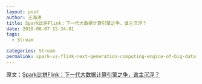 ```yaml
---
layout: post
author: 王海涛
title: Spark比拼Flink：下一代大数据计算引擎之争，谁主沉浮？
date: 2018-08-07 15:34:01
tags:
  - Stream

categories: Stream
permalink: spark-vs-flink-next-generation-computing-engine-of-big-data
---
```




































原文：[Spark比拼Flink：下一代大数据计算引擎之争，谁主沉浮？](https://mp.weixin.qq.com/s?__biz=MzU1NDA4NjU2MA==&mid=2247491678&idx=1&sn=bc361dbb736d98dae3a281a04b8f36d1&chksm=fbea5991cc9dd08750e5ba6da78f460cdbd1d8087eda6e165e4923dd79dfd16499963395e352&mpshare=1&scene=1&srcid=0801Obg9XeqSWSYQqKIi09Gh&pass_ticket=bASFz90gCxJJCVfv2TH0S5NTgneF5pogWx68XWvpLPrMQErX3w3gV8DsPcrXPfVG#rd)
